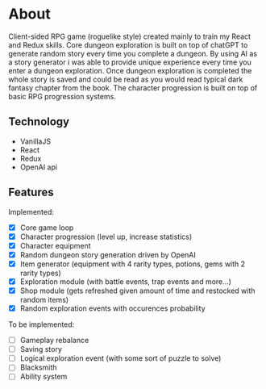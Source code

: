 # About

Client-sided RPG game (roguelike style) created mainly to train my React and Redux skills.
Core dungeon exploration is built on top of chatGPT to generate random story every time you complete a dungeon. By using AI as a story generator i was able to provide unique experience every time you enter a dungeon exploration. Once dungeon exploration is completed the whole story is saved and could be read as you would read typical dark fantasy chapter from the book.
The character progression is built on top of basic RPG progression systems.

## Technology

- VanillaJS
- React
- Redux
- OpenAI api

## Features

Implemented:

- [x] Core game loop
- [x] Character progression (level up, increase statistics)
- [x] Character equipment
- [x] Random dungeon story generation driven by OpenAI
- [x] Item generator (equipment with 4 rarity types, potions, gems with 2 rarity types)
- [x] Exploration module (with battle events, trap events and more...)
- [x] Shop module (gets refreshed given amount of time and restocked with random items)
- [x] Random exploration events with occurences probability

To be implemented:

- [ ] Gameplay rebalance
- [ ] Saving story
- [ ] Logical exploration event (with some sort of puzzle to solve)
- [ ] Blacksmith
- [ ] Ability system
